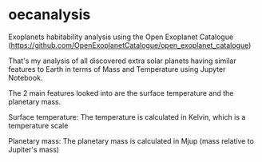 # oecanalysis
Exoplanets habitability analysis using the Open Exoplanet Catalogue (https://github.com/OpenExoplanetCatalogue/open_exoplanet_catalogue)

That's my analysis of all discovered extra solar planets having similar features to Earth in terms of Mass and Temperature using Jupyter Notebook.

The 2 main features looked into are the surface temperature and the planetary mass.

Surface temperature: The temperature is calculated in Kelvin, which is a temperature scale 



Planetary mass: The planetary mass is calculated in Mjup (mass relative to Jupiter's mass)

